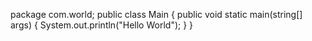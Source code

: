 package com.world;
public class Main
{
  public void static main(string[] args)
  {
    System.out.println("Hello World");
  }
}
